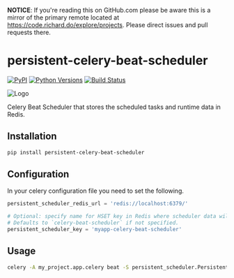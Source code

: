 **NOTICE**: If you're reading this on GitHub.com please be aware this is a mirror of the primary remote located at https://code.richard.do/explore/projects.
Please direct issues and pull requests there.

# persistent-celery-beat-scheduler

[![PyPI](https://img.shields.io/pypi/v/persistent-celery-beat-scheduler.svg)](https://pypi.python.org/pypi/persistent-celery-beat-scheduler)
[![Python Versions](https://img.shields.io/pypi/pyversions/persistent-celery-beat-scheduler.svg)](https://pypi.python.org/pypi/persistent-celery-beat-scheduler)
[![Build Status](https://travis-ci.org/richardasaurus/persistent-celery-beat-scheduler.png?branch=master)](https://travis-ci.org/richardasaurus/persistent-celery-beat-scheduler)

![Logo](https://i.imgur.com/ychEU7k.png)

Celery Beat Scheduler that stores the scheduled tasks and runtime data in Redis.

## Installation


```bash
pip install persistent-celery-beat-scheduler
```

## Configuration

In your celery configuration file you need to set the following.

```python
persistent_scheduler_redis_url = 'redis://localhost:6379/'

# Optional: specify name for HSET key in Redis where scheduler data will be stored.
# Defaults to `celery-beat-scheduler` if not specified.
persistent_scheduler_key = 'myapp-celery-beat-scheduler'
```

## Usage

```bash
celery -A my_project.app.celery beat -S persistent_scheduler.PersistentScheduler
```
